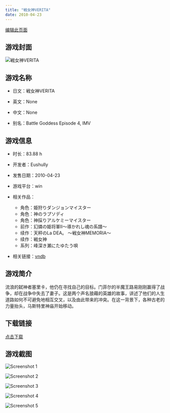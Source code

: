 ```yaml
---
title: "戦女神VERITA"
date: 2010-04-23
---
```

[编辑此页面](https://github.com/ACG-3/ADV3-source/blob/main/source/_posts/games/%E6%88%A6%E5%A5%B3%E7%A5%9EVERITA.md)

## 游戏封面

![戦女神VERITA](https%3A//pan.timero.xyz/onedrive/img_lib_001/%E6%88%A6%E5%A5%B3%E7%A5%9EVERITA_cover.avif)


## 游戏名称

- 日文：戦女神VERITA
- 英文：None
- 中文：None

- 别名：Battle Goddess Episode 4, IMV


## 游戏信息

- 时长：83.88 h
- 开发者：Eushully
- 发售日期：2010-04-23
- 游戏平台：win
- 相关作品：
   - 角色：姫狩りダンジョンマイスター
   - 角色：神のラプソディ
   - 角色：神採りアルケミーマイスター
   - 前作：幻燐の姫将軍II～導かれし魂の系譜～
   - 续作：天秤のLa DEA。 ～戦女神MEMORIA～
   - 续作：戦女神
   - 系列：峰深き瀬にたゆたう唄

- 相关链接：[vndb](https://vndb.org/v2836)


## 游戏简介

流浪的弑神者塞里卡，他仍在寻找自己的目标。门菲尔的半魔王路易刚刚赢得了战争，却在战争中失去了妻子。这是两个声名狼藉的英雄的故事，讲述了他们的人生道路如何不可避免地相互交叉，以及由此带来的冲突。在这一背景下，各种古老的力量抬头，马斯特里神庙开始移动。


## 下载链接

[点击下载](https://pan.timero.xyz/onedrive/adv_lib_001/%E6%88%A6%E5%A5%B3%E7%A5%9EVERITA)


## 游戏截图


![Screenshot 1](https%3A//pan.timero.xyz/onedrive/img_lib_001/%E6%88%A6%E5%A5%B3%E7%A5%9EVERITA_Screenshot_1.avif)

![Screenshot 2](https%3A//pan.timero.xyz/onedrive/img_lib_001/%E6%88%A6%E5%A5%B3%E7%A5%9EVERITA_Screenshot_2.avif)

![Screenshot 3](https%3A//pan.timero.xyz/onedrive/img_lib_001/%E6%88%A6%E5%A5%B3%E7%A5%9EVERITA_Screenshot_3.avif)

![Screenshot 4](https%3A//pan.timero.xyz/onedrive/img_lib_001/%E6%88%A6%E5%A5%B3%E7%A5%9EVERITA_Screenshot_4.avif)

![Screenshot 5](https%3A//pan.timero.xyz/onedrive/img_lib_001/%E6%88%A6%E5%A5%B3%E7%A5%9EVERITA_Screenshot_5.avif)

